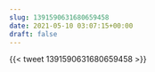 ```yaml
---
slug: 1391590631680659458
date: 2021-05-10 03:07:15+00:00
draft: false
---
```


{{< tweet 1391590631680659458 >}}
